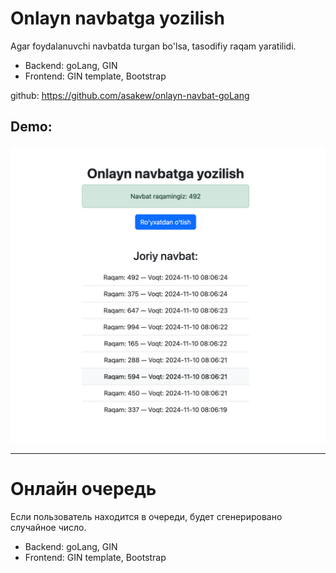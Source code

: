 # Onlayn navbatga yozilish
Agar foydalanuvchi navbatda turgan bo'lsa, tasodifiy raqam yaratilidi.
- Backend: goLang, GIN
- Frontend: GIN template, Bootstrap

github: https://github.com/asakew/onlayn-navbat-goLang

## Demo:
![localhost_8080_join.png](version-gin%2Fweb%2Fassets%2Fscreenshot%2Flocalhost_8080_join.png)
________________________________________________

# Онлайн очередь
Если пользователь находится в очереди, будет сгенерировано случайное число.
- Backend: goLang, GIN
- Frontend: GIN template, Bootstrap